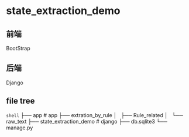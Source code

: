 # state_extraction_demo

## 前端
BootStrap
## 后端
Django

## file tree
```shell```
├── app # app
├── extration_by_rule
│   ├── Rule_related
│   └── raw_text
├── state_extraction_demo # django
├── db.sqlite3
└── manage.py
